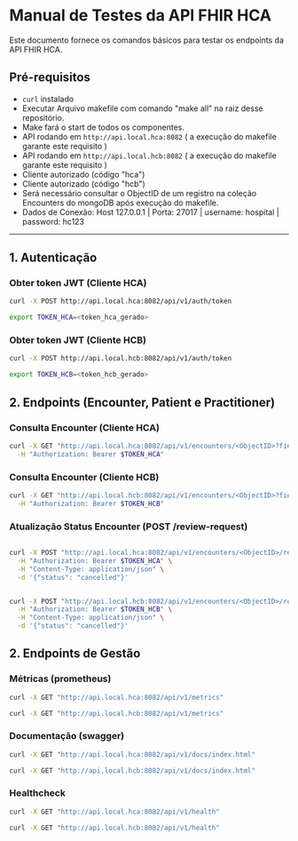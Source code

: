 # Manual de Testes da API FHIR HCA

Este documento fornece os comandos básicos para testar os endpoints da API FHIR HCA.

## Pré-requisitos
- `curl` instalado
- Executar Arquivo makefile com comando "make all" na raiz desse repositório.
- Make fará o start de todos os componentes.
- API rodando em `http://api.local.hca:8082` ( a execução do makefile garante este requisito )
- API rodando em `http://api.local.hcb:8082` ( a execução do makefile garante este requisito )
- Cliente autorizado (código "hca")
- Cliente autorizado (código "hcb")
- Será necessário consultar o ObjectID de um registro na coleção Encounters do mongoDB após execução do makefile.
- Dados de Conexão: Host 127.0.0.1 | Porta: 27017 | username: hospital | password: hc123

---

## 1. Autenticação

### Obter token JWT (Cliente HCA)
```bash
curl -X POST http://api.local.hca:8082/api/v1/auth/token

export TOKEN_HCA=<token_hca_gerado>

```

### Obter token JWT (Cliente HCB)
```bash
curl -X POST http://api.local.hcb:8082/api/v1/auth/token

export TOKEN_HCB=<token_hcb_gerado>

```



## 2. Endpoints (Encounter, Patient e Practitioner)




### Consulta Encounter (Cliente HCA)
```bash
curl -X GET "http://api.local.hca:8082/api/v1/encounters/<ObjectID>?fields=fhirId,status,class,period" \
  -H "Authorization: Bearer $TOKEN_HCA"

```


### Consulta Encounter (Cliente HCB)
```bash
curl -X GET "http://api.local.hcb:8082/api/v1/encounters/<ObjectID>?fields=fhirId,status,class,period" \
  -H "Authorization: Bearer $TOKEN_HCB"

```

### Atualização Status Encounter (POST /review-request)
```bash

curl -X POST "http://api.local.hca:8082/api/v1/encounters/<ObjectID>/review-request" \
  -H "Authorization: Bearer $TOKEN_HCA" \
  -H "Content-Type: application/json" \
  -d '{"status": "cancelled"}'


curl -X POST "http://api.local.hcb:8082/api/v1/encounters/<ObjectID>/review-request" \
  -H "Authorization: Bearer $TOKEN_HCB" \
  -H "Content-Type: application/json" \
  -d '{"status": "cancelled"}'


```

## 2. Endpoints de Gestão

### Métricas (prometheus)
```bash
curl -X GET "http://api.local.hca:8082/api/v1/metrics"

curl -X GET "http://api.local.hcb:8082/api/v1/metrics"

```


### Documentação (swagger)
```bash
curl -X GET "http://api.local.hca:8082/api/v1/docs/index.html"

curl -X GET "http://api.local.hcb:8082/api/v1/docs/index.html"

```


### Healthcheck
```bash
curl -X GET "http://api.local.hca:8082/api/v1/health"

curl -X GET "http://api.local.hcb:8082/api/v1/health"

```